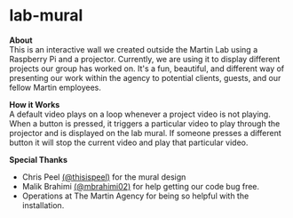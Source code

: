 # lab-mural
<b>About</b><br>
This is an interactive wall we created outside the Martin Lab using a Raspberry Pi and a projector. Currently, we are using it to display different projects our group has worked on. It's a fun, beautiful, and different way of presenting our work within the agency to potential clients, guests, and our fellow Martin employees.

<b>How it Works</b><br>
A default video plays on a loop whenever a project video is not playing. When a button is pressed, it triggers a particular video to play through the projector and is displayed on the lab mural. If someone presses a different button it will stop the current video and play that particular video.

<b>Special Thanks</b><br>
- Chris Peel <a href="https://twitter.com/thisispeel">(@thisispeel)</a> for the mural design
- Malik Brahimi <a href="https://github.com/mbrahimi02">(@mbrahimi02)</a> for help getting our code bug free.
- Operations at The Martin Agency for being so helpful with the installation.
